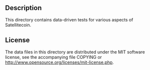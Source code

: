 Description
------------

This directory contains data-driven tests for various aspects of Satellitecoin.

License
--------

The data files in this directory are distributed under the MIT software
license, see the accompanying file COPYING or
http://www.opensource.org/licenses/mit-license.php.

